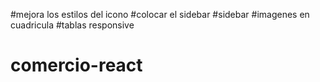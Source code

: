 #mejora los estilos del icono
#colocar el sidebar
#sidebar
#imagenes en cuadricula
#tablas responsive







# comercio-react